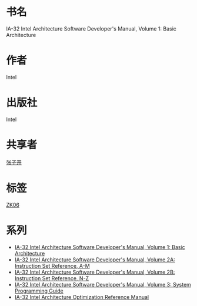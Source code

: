 # 书名 #
IA-32 Intel Architecture Software Developer's Manual, Volume 1: Basic Architecture

# 作者 #
Intel

# 出版社 #
Intel

# 共享者 #
[张子开](ZK.md)

# 标签 #
[ZK06](ZK06.md)

# 系列 #
  * [IA-32 Intel Architecture Software Developer's Manual, Volume 1: Basic Architecture](ZK06.md)
  * [IA-32 Intel Architecture Software Developer's Manual, Volume 2A: Instruction Set Reference, A-M](ZK07.md)
  * [IA-32 Intel Architecture Software Developer's Manual, Volume 2B: Instruction Set Reference, N-Z](ZK08.md)
  * [IA-32 Intel Architecture Software Developer's Manual, Volume 3: System Programming Guide](ZK09.md)
  * [IA-32 Intel Architecture Optimization Reference Manual](ZK10.md)